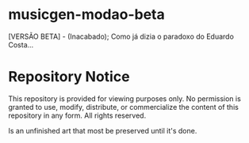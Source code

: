 # musicgen-modao-beta
 [VERSÃO BETA] - (Inacabado); Como já dizia o paradoxo do Eduardo Costa...

# Repository Notice

This repository is provided for viewing purposes only. No permission is granted to use, modify, distribute, or commercialize the content of this repository in any form. All rights reserved.

Is an unfinished art that most be preserved until it's done.